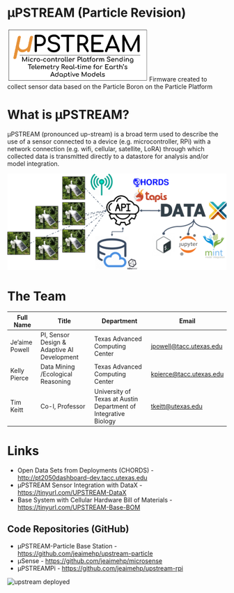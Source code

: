 # µPSTREAM (Particle Revision)
![upstream logo](images/upstream-logo.png)
Firmware created to collect sensor data based on the Particle Boron on the Particle Platform

# What is µPSTREAM?
µPSTREAM (pronounced up-stream) is a broad term used to describe the use of a sensor connected to a device (e.g. microcontroller, RPi) with a network connection (e.g. wifi, cellular, satellite, LoRA) through which collected data is transmitted directly to a datastore for analysis and/or model integration. 

![upstream framework](images/upstream-framework.png)

# The Team

| Full Name | Title | Department | Email |
| ----- | ----- | ----- | ----- |
| Je’aime Powell | PI, Sensor Design & Adaptive AI Development | Texas Advanced Computing Center | jpowell@tacc.utexas.edu |
| Kelly Pierce | Data Mining /Ecological Reasoning| Texas Advanced Computing Center |kpierce@tacc.utexas.edu |
| Tim Keitt | Co-I, Professor | University of Texas at Austin Department of Integrative Biology |tkeitt@utexas.edu |



# Links
* Open Data Sets from Deployments (CHORDS) - http://pt2050dashboard-dev.tacc.utexas.edu 
* µPSTREAM Sensor Integration with DataX - https://tinyurl.com/UPSTREAM-DataX 
* Base System with Cellular Hardware Bill of Materials - https://tinyurl.com/UPSTREAM-Base-BOM 

## Code Repositories (GitHub)
* µPSTREAM-Particle Base Station - https://github.com/jeaimehp/upstream-particle 
* µSense - https://github.com/jeaimehp/microsense 
* µPSTREAMPi - https://github.com/jeaimehp/upstream-rpi 

![upstream deployed](images/BFL-deployment.JPG)




